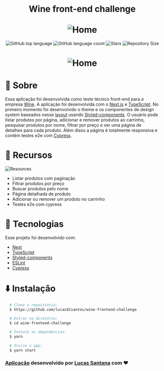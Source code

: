 <h1 align="center">
  Wine front-end challenge
  <br/>
  <br/>
  <img alt="Home" href="https://wine-frontendchallenge.vercel.app/" src="https://s3.amazonaws.com/gupy5/production/socialmedias/182/b488f5de565dd8eebb082189dbb3283f_logo%20wine.png"/>
</h1>

<p align="center">
  <img alt="GitHub top language" src="https://img.shields.io/github/languages/top/lucasSCsantos/wine-frontend-challenge">
  <img alt="GitHub language count" src="https://img.shields.io/github/languages/count/lucasSCsantos/wine-frontend-challenge">
  <img alt="Stars" src="https://img.shields.io/github/stars/lucasSCsantos/wine-frontend-challenge">
  <img alt="Repository Size" src="https://img.shields.io/github/repo-size/lucasSCsantos/wine-frontend-challenge">
</p>

<h1 align="center">
  <img alt="Home" src="https://imgur.com/ivIB0bV.gif"/>
</h1>

# :page_with_curl: Sobre

Essa aplicação foi desenvolvida como teste técnico front-end para a empresa [Wine](https://www.wine.com.br/). A aplicação foi desenvolvida com o [Next.js](https://nextjs.org/) e [TypeScript](https://www.typescriptlang.org/). No primeiro momento foi desenvolvido o theme e os componentes de design system baseados nesse [layout](https://www.figma.com/file/gByBxI9GBHKUjXRtO2fFh2/28%2F10-%F0%9F%96%A5-%F0%9F%93%B1---Wine-Test---WEB-%26-APP?node-id=680%3A6449) usando [Styled-components](https://styled-components.com/). O usuário pode listar produtos por página, adicionar e remover produtos ao carrinho, pesquisar produtos por nome, filtrar por preço e ver uma página de detalhes para cada produto. Além disso a página é totalmente responsiva e contém testes e2e com [Cypress](https://www.cypress.io/).

# 🔧 Recursos

<img alt="Resources" src="https://imgur.com/jg8RdPb.gif"/>

- Listar produtos com paginação
- Filtrar produtos por preço
- Buscar produtos pelo nome
- Página detalhada de produto
- Adicionar ou remover um produto no carrinho
- Testes e2e com cypress

# :hammer: Tecnologias

Esse projeto foi desenvolvido com:

- [Next](https://nextjs.org/)
- [TypeScript](https://www.typescriptlang.org/)
- [Styled-components](https://styled-components.com/)
- [ESLint](https://eslint.org/)
- [Cypress](https://www.cypress.io/)

# :arrow_down: Instalação
``` bash
  # Clone o repositório:
  $ https://github.com/lucasSCsantos/wine-frontend-challenge

  # Entrar no diretório:
  $ cd wine-frontend-challenge
  
  # Instale as dependencias:
  $ yarn
  
  # Inicie o app:
  $ yarn start
```

### [Aplicação](https://wine-frontend-challenge.vercel.app/) desenvolvido por [Lucas Santana](https://github.com/lucasSCsantos) com ❤
